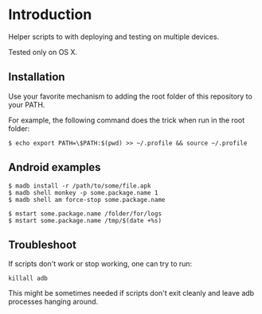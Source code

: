 # Introduction

Helper scripts to with deploying and testing on multiple devices.

Tested only on OS X.

## Installation

Use your favorite mechanism to adding the root folder of this repository
to your PATH.

For example, the following command does the trick when run in the root
folder:

```
$ echo export PATH=\$PATH:$(pwd) >> ~/.profile && source ~/.profile
```

## Android examples

```
$ madb install -r /path/to/some/file.apk
$ madb shell monkey -p some.package.name 1
$ madb shell am force-stop some.package.name

$ mstart some.package.name /folder/for/logs
$ mstart some.package.name /tmp/$(date +%s)
```

## Troubleshoot

If scripts don't work or stop working, one can try to run:
```
killall adb
```
This might be sometimes needed if scripts don't exit cleanly and leave
adb processes hanging around.
